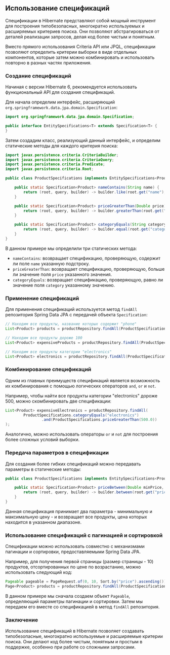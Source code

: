## Использование спецификаций

Спецификации в Hibernate представляют собой мощный инструмент для построения типобезопасных, многократно используемых и расширяемых критериев поиска. Они позволяют абстрагироваться от деталей реализации запросов, делая код более чистым и понятным.

Вместо прямого использования Criteria API или JPQL, спецификации позволяют определить критерии выборки в виде отдельных компонентов, которые затем можно комбинировать и использовать повторно в разных частях приложения.

### Создание спецификаций

Начиная с версии Hibernate 6, рекомендуется использовать функциональный API для создания спецификаций. 

Для начала определим интерфейс, расширяющий `org.springframework.data.jpa.domain.Specification`:

```java
import org.springframework.data.jpa.domain.Specification;

public interface EntitySpecifications<T> extends Specification<T> {
}
```

Затем создадим класс, реализующий данный интерфейс, и определим статические методы для каждого критерия поиска:

```java
import javax.persistence.criteria.CriteriaBuilder;
import javax.persistence.criteria.CriteriaQuery;
import javax.persistence.criteria.Predicate;
import javax.persistence.criteria.Root;

public class ProductSpecifications implements EntitySpecifications<Product> {

    public static Specification<Product> nameContains(String name) {
        return (root, query, builder) -> builder.like(root.get("name"), "%" + name + "%");
    }

    public static Specification<Product> priceGreaterThan(Double price) {
        return (root, query, builder) -> builder.greaterThan(root.get("price"), price);
    }

    public static Specification<Product> categoryEquals(String category) {
        return (root, query, builder) -> builder.equal(root.get("category"), category);
    }
}
```

В данном примере мы определили три статических метода:

- `nameContains`: возвращает спецификацию, проверяющую, содержит ли поле `name` указанную подстроку.
- `priceGreaterThan`: возвращает спецификацию, проверяющую, больше ли значение поля `price` указанного значения.
- `categoryEquals`: возвращает спецификацию, проверяющую, равно ли значение поля `category` указанному значению.

### Применение спецификаций

Для применения спецификаций используется метод `findAll` репозитория Spring Data JPA с передачей объекта `Specification`:

```java
// Находим все продукты, название которых содержит "phone"
List<Product> products = productRepository.findAll(ProductSpecifications.nameContains("phone"));

// Находим все продукты дороже 100
List<Product> expensiveProducts = productRepository.findAll(ProductSpecifications.priceGreaterThan(100.0));

// Находим все продукты категории "electronics"
List<Product> electronics = productRepository.findAll(ProductSpecifications.categoryEquals("electronics"));
```

### Комбинирование спецификаций

Одним из главных преимуществ спецификаций является возможность их комбинирования с помощью логических операторов `and`, `or` и `not`. 

Например, чтобы найти все продукты категории "electronics" дороже 500, можно скомбинировать две спецификации:

```java
List<Product> expensiveElectronics = productRepository.findAll(
        ProductSpecifications.categoryEquals("electronics")
                .and(ProductSpecifications.priceGreaterThan(500.0))
);
```

Аналогично, можно использовать операторы `or` и `not` для построения более сложных условий выборки.

### Передача параметров в спецификации

Для создания более гибких спецификаций можно передавать параметры в статические методы:

```java
public class ProductSpecifications implements EntitySpecifications<Product> {

    public static Specification<Product> priceBetween(Double minPrice, Double maxPrice) {
        return (root, query, builder) -> builder.between(root.get("price"), minPrice, maxPrice);
    }
}
```

Данная спецификация принимает два параметра - минимальную и максимальную цену - и возвращает все продукты, цена которых находится в указанном диапазоне.

### Использование спецификаций с пагинацией и сортировкой

Спецификации можно использовать совместно с механизмами пагинации и сортировки, предоставляемыми Spring Data JPA. 

Например, для получения первой страницы (размер страницы - 10) продуктов, отсортированных по цене по возрастанию, можно использовать следующий код:

```java
Pageable pageable = PageRequest.of(0, 10, Sort.by("price").ascending());
Page<Product> products = productRepository.findAll(ProductSpecifications.categoryEquals("books"), pageable);
```

В данном примере мы сначала создаем объект `Pageable`, определяющий параметры пагинации и сортировки. Затем мы передаем его вместе со спецификацией в метод `findAll` репозитория.

### Заключение

Использование спецификаций в Hibernate позволяет создавать типобезопасные, многократно используемые и расширяемые критерии поиска. Они делают код более чистым, понятным и простым в поддержке, особенно при работе со сложными запросами.